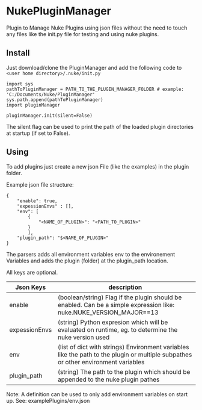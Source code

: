 # NukePluginManager

Plugin to Manage Nuke Plugins using json files without the need to touch any files like the init.py file 
for testing and using nuke plugins.

## Install
Just download/clone the PluginManager and add the following code to ```<user home directory>/.nuke/init.py```

```
import sys
pathToPluginManager = PATH_TO_THE_PLUGIN_MANAGER_FOLDER # example: 'C:/Documents/Nuke/PluginManager'
sys.path.append(pathToPluginManager)
import pluginManager

pluginManager.init(silent=False)
```

The silent flag can be used to print the path of the loaded plugin directories at startup (if set to False).

## Using
To add plugins just create a new json File (like the examples) in the plugin folder.

Example json file structure:

```
{
	"enable": true,
	"expessionEnvs" : [],
	"env": [
		{
			"<NAME_OF_PLUGIN>": "<PATH_TO_PLUGIN>"
		}
		],
	"plugin_path": "$<NAME_OF_PLUGIN>"
}
```

The parsers adds all environment variables env to the environement Variables and adds the plugin (folder) at the plugin_path location.

All keys are optional.


| Json Keys  | description |
| --- | --- |
| enable  | (boolean/string) Flag if the plugin should be enabled. Can be a simple expression like: nuke.NUKE_VERSION_MAJOR==13 |
| expessionEnvs | (string) Python expresion which will be evaluated on runtime, eg. to determine the nuke version used |
| env  | (list of dict with strings) Environment variables like the path to the plugin or multiple subpathes or other environment variables |
| plugin_path  | (string) The path to the plugin which should be appended to the nuke plugin pathes |

Note: A definition can be used to only add environment variables on start up. See: examplePlugins/env.json
